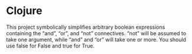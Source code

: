 # Clojure
This project symbolically simplifies arbitrary boolean expressions containing the “and”, “or”, and “not” connectives. “not” will be assumed to take one argument, while “and” and “or” will take one or more. 
You should use false for False and true for True.
